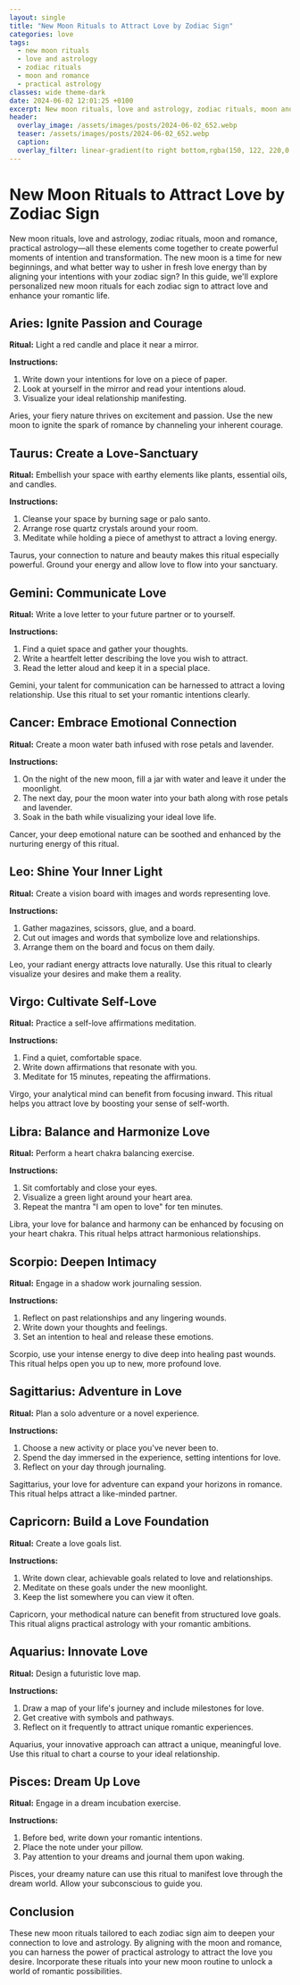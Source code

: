 ```yaml
---
layout: single
title: "New Moon Rituals to Attract Love by Zodiac Sign"
categories: love
tags:
  - new moon rituals
  - love and astrology
  - zodiac rituals
  - moon and romance
  - practical astrology
classes: wide theme-dark
date: 2024-06-02 12:01:25 +0100
excerpt: New moon rituals, love and astrology, zodiac rituals, moon and romance, practical astrology—all these elements come together to create powerful moments of i...
header:
  overlay_image: /assets/images/posts/2024-06-02_652.webp
  teaser: /assets/images/posts/2024-06-02_652.webp
  caption: 
  overlay_filter: linear-gradient(to right bottom,rgba(150, 122, 220,0.8), rgba(255,245,208,0.5))
---
```


# New Moon Rituals to Attract Love by Zodiac Sign

New moon rituals, love and astrology, zodiac rituals, moon and romance, practical astrology—all these elements come together to create powerful moments of intention and transformation. The new moon is a time for new beginnings, and what better way to usher in fresh love energy than by aligning your intentions with your zodiac sign? In this guide, we'll explore personalized new moon rituals for each zodiac sign to attract love and enhance your romantic life.

## Aries: Ignite Passion and Courage

**Ritual:** Light a red candle and place it near a mirror.

**Instructions:**
1. Write down your intentions for love on a piece of paper.
2. Look at yourself in the mirror and read your intentions aloud.
3. Visualize your ideal relationship manifesting.

Aries, your fiery nature thrives on excitement and passion. Use the new moon to ignite the spark of romance by channeling your inherent courage.

## Taurus: Create a Love-Sanctuary

**Ritual:** Embellish your space with earthy elements like plants, essential oils, and candles.

**Instructions:**
1. Cleanse your space by burning sage or palo santo.
2. Arrange rose quartz crystals around your room.
3. Meditate while holding a piece of amethyst to attract a loving energy.

Taurus, your connection to nature and beauty makes this ritual especially powerful. Ground your energy and allow love to flow into your sanctuary.

## Gemini: Communicate Love

**Ritual:** Write a love letter to your future partner or to yourself.

**Instructions:**
1. Find a quiet space and gather your thoughts.
2. Write a heartfelt letter describing the love you wish to attract.
3. Read the letter aloud and keep it in a special place.

Gemini, your talent for communication can be harnessed to attract a loving relationship. Use this ritual to set your romantic intentions clearly.

## Cancer: Embrace Emotional Connection

**Ritual:** Create a moon water bath infused with rose petals and lavender.

**Instructions:**
1. On the night of the new moon, fill a jar with water and leave it under the moonlight.
2. The next day, pour the moon water into your bath along with rose petals and lavender.
3. Soak in the bath while visualizing your ideal love life.

Cancer, your deep emotional nature can be soothed and enhanced by the nurturing energy of this ritual.

## Leo: Shine Your Inner Light

**Ritual:** Create a vision board with images and words representing love.

**Instructions:**
1. Gather magazines, scissors, glue, and a board.
2. Cut out images and words that symbolize love and relationships.
3. Arrange them on the board and focus on them daily.

Leo, your radiant energy attracts love naturally. Use this ritual to clearly visualize your desires and make them a reality.

## Virgo: Cultivate Self-Love

**Ritual:** Practice a self-love affirmations meditation.

**Instructions:**
1. Find a quiet, comfortable space.
2. Write down affirmations that resonate with you.
3. Meditate for 15 minutes, repeating the affirmations.

Virgo, your analytical mind can benefit from focusing inward. This ritual helps you attract love by boosting your sense of self-worth.

## Libra: Balance and Harmonize Love

**Ritual:** Perform a heart chakra balancing exercise.

**Instructions:**
1. Sit comfortably and close your eyes.
2. Visualize a green light around your heart area.
3. Repeat the mantra "I am open to love" for ten minutes.

Libra, your love for balance and harmony can be enhanced by focusing on your heart chakra. This ritual helps attract harmonious relationships.

## Scorpio: Deepen Intimacy

**Ritual:** Engage in a shadow work journaling session.

**Instructions:**
1. Reflect on past relationships and any lingering wounds.
2. Write down your thoughts and feelings.
3. Set an intention to heal and release these emotions.

Scorpio, use your intense energy to dive deep into healing past wounds. This ritual helps open you up to new, more profound love.

## Sagittarius: Adventure in Love

**Ritual:** Plan a solo adventure or a novel experience.

**Instructions:**
1. Choose a new activity or place you've never been to.
2. Spend the day immersed in the experience, setting intentions for love.
3. Reflect on your day through journaling.

Sagittarius, your love for adventure can expand your horizons in romance. This ritual helps attract a like-minded partner.

## Capricorn: Build a Love Foundation

**Ritual:** Create a love goals list.

**Instructions:**
1. Write down clear, achievable goals related to love and relationships.
2. Meditate on these goals under the new moonlight.
3. Keep the list somewhere you can view it often.

Capricorn, your methodical nature can benefit from structured love goals. This ritual aligns practical astrology with your romantic ambitions.

## Aquarius: Innovate Love

**Ritual:** Design a futuristic love map.

**Instructions:**
1. Draw a map of your life's journey and include milestones for love.
2. Get creative with symbols and pathways.
3. Reflect on it frequently to attract unique romantic experiences.

Aquarius, your innovative approach can attract a unique, meaningful love. Use this ritual to chart a course to your ideal relationship.

## Pisces: Dream Up Love

**Ritual:** Engage in a dream incubation exercise.

**Instructions:**
1. Before bed, write down your romantic intentions.
2. Place the note under your pillow.
3. Pay attention to your dreams and journal them upon waking.

Pisces, your dreamy nature can use this ritual to manifest love through the dream world. Allow your subconscious to guide you.

## Conclusion

These new moon rituals tailored to each zodiac sign aim to deepen your connection to love and astrology. By aligning with the moon and romance, you can harness the power of practical astrology to attract the love you desire. Incorporate these rituals into your new moon routine to unlock a world of romantic possibilities.